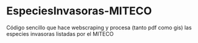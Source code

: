 # EspeciesInvasoras-MITECO
Código sencillo que hace webscraping y procesa (tanto pdf como gis) las especies invasoras listadas por el MITECO

